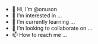 - 👋 Hi, I’m @onuson
- 👀 I’m interested in ...
- 🌱 I’m currently learning ...
- 💞️ I’m looking to collaborate on ...
- 📫 How to reach me ...

<!---
onuson/onuson is a ✨ special ✨ repository because its `README.md` (this file) appears on your GitHub profile.
You can click the Preview link to take a look at your changes.
--->
